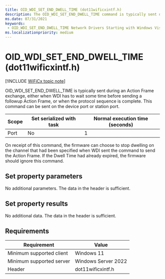 ```yaml
---
title: OID_WDI_SET_END_DWELL_TIME (dot11wificxintf.h)
description: The OID_WDI_SET_END_DWELL_TIME command is typically sent during an Action Frame exchange, either when WDI has to wait some time before sending a followup Action Frame, or when the protocol sequence is complete.
ms.date: 07/31/2021
keywords:
 - OID_WDI_SET_END_DWELL_TIME Network Drivers Starting with Windows Vista
ms.localizationpriority: medium
---
```


# OID\_WDI\_SET\_END\_DWELL\_TIME (dot11wificxintf.h)

[!INCLUDE [WiFiCx topic note](../includes/wificx-version-warning.md)]


OID\_WDI\_SET\_END\_DWELL\_TIME is typically sent during an Action Frame exchange, either when WDI has to wait some time before sending a followup Action Frame, or when the protocol sequence is complete. This command can be sent on the device port or station port.

| Scope | Set serialized with task | Normal execution time (seconds) |
|-------|--------------------------|---------------------------------|
| Port  | No                       | 1                               |

 

On receipt of this command, the firmware can choose to stop dwelling on the channel that had been specified when WDI sent the command to send the Action Frame. If the Dwell Time had already expired, the firmware should ignore this command.

## Set property parameters


No additional parameters. The data in the header is sufficient.
## Set property results


No additional data. The data in the header is sufficient.

## Requirements

|Requirement|Value|
|--- |--- |
|Minimum supported client|Windows 11|
|Minimum supported server|Windows Server 2022|
|Header|dot11wificxintf.h|


 

 




